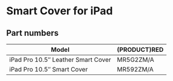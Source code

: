 # Smart Cover for iPad

## Part numbers

| Model | (PRODUCT)RED |
|-------|-----|
| iPad Pro 10.5″ Leather Smart Cover | MR5G2ZM/A |
| iPad Pro 10.5″ Smart Cover | MR592ZM/A |
